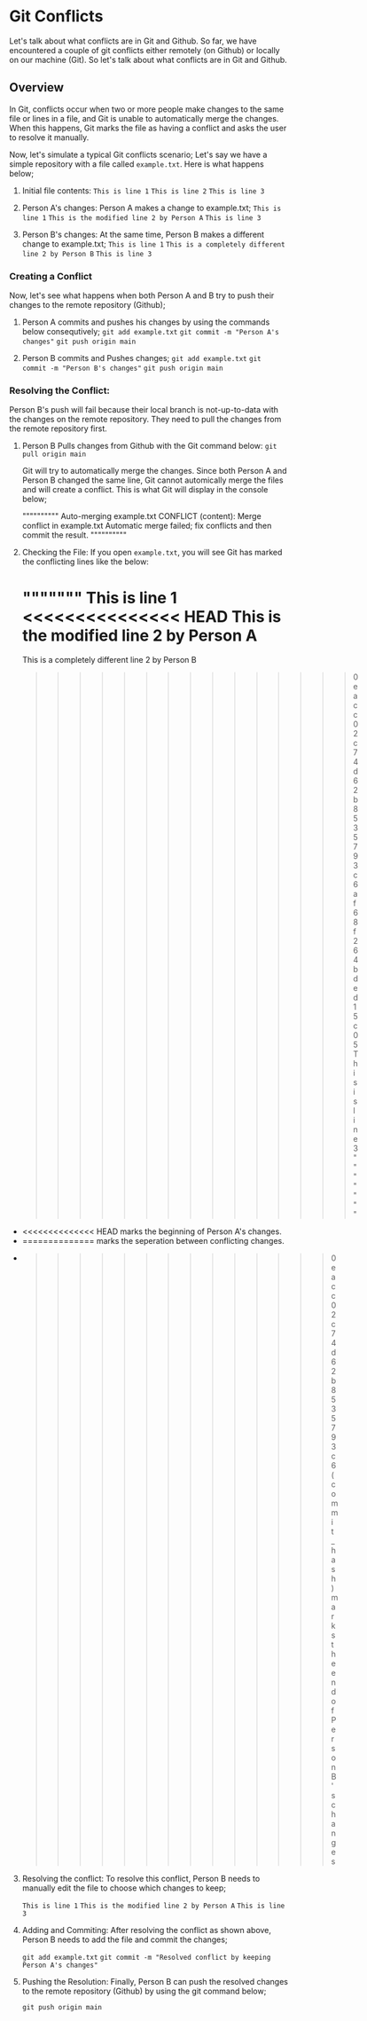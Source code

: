 # Git Conflicts
Let's talk about what conflicts are in Git and Github. So far, we have encountered a couple of git conflicts either remotely (on Github) or locally on our machine (Git). So let's talk about what conflicts are in Git and Github.

## Overview
In Git, conflicts occur when two or more people make changes to the same file or lines in a file, and Git is unable to automatically merge the changes. When this happens, Git marks the file as having a conflict and asks the user to resolve it manually.

Now, let's simulate a typical Git conflicts scenario;
Let's say we have a simple repository with a file called `example.txt`. Here is what happens below;

1. Initial file contents:
    `This is line 1`
    `This is line 2`
    `This is line 3`

2. Person A's changes: Person A makes a change to example.txt;
    `This is line 1`
    `This is the modified line 2 by Person A`
    `This is line 3`

3. Person B's changes: At the same time, Person B makes a different change to example.txt;
    `This is line 1`
    `This is a completely different line 2 by Person B`
    `This is line 3`

### Creating a Conflict
Now, let's see what happens when both Person A and B try to push their changes to the remote repository (Github);

1. Person A commits and pushes his changes by using the commands below consequtively;
    `git add example.txt`
    `git commit -m "Person A's changes"`
    `git push origin main`

2. Person B commits and Pushes changes;
    `git add example.txt`
    `git commit -m "Person B's changes"`
    `git push origin main`

### Resolving the Conflict:
Person B's push will fail because their local branch is not-up-to-data with the changes on the remote repository. They need to pull the changes from the remote repository first.

1. Person B Pulls changes from Github with the Git command below:
    `git pull origin main`

    Git will try to automatically merge the changes. Since both Person A and Person B changed the same line, Git cannot automically merge the files and will create a conflict. This is what Git will display in the console below;

    """"""""""
    Auto-merging example.txt
    CONFLICT (content): Merge conflict in example.txt
    Automatic merge failed; fix conflicts and then commit the result.
    """"""""""

2. Checking the File: If you open `example.txt`, you will see Git has marked the conflicting lines like the below:

    """""""
    This is line 1
    <<<<<<<<<<<<<<< HEAD
    This is the modified line 2 by Person A
    ===============
    This is a completely different line 2 by Person B
    >>>>>>>>>>>>>>> 0eacc02c74d62b8535793c6af68f264bded15c05
    This is line 3
    """""""

- <<<<<<<<<<<<<< HEAD marks the beginning of Person A's changes.
- ============== marks the seperation between conflicting changes.
- >>>>>>>>>>>>>> 0eacc02c74d62b8535793c6 (commit_hash) marks the end of Person B's changes

3. Resolving the conflict: To resolve this conflict, Person B needs to manually edit the file to choose which changes to keep;

    `This is line 1`
    `This is the modified line 2 by Person A`
    `This is line 3`

4. Adding and Commiting: After resolving the conflict as shown above, Person B needs to add the file and commit the changes;

    `git add example.txt`
    `git commit -m "Resolved conflict by keeping Person A's changes"`

5. Pushing the Resolution: Finally, Person B can push the resolved changes to the remote repository (Github) by using the git command below;
    
    `git push origin main`

<!-- Now, we will proceed to demonstrating what we have learned about Git conflicts. -->
<!-- We have been able to create and resolved a git conflict locally. -->
<!-- Let's see if we can replicate this on Github as well. I mean creating git conflicts remotely. -->
<!-- We have successfully demonstrated and resolved git conflicts both locally (on Git) and remotely (on Github) -->
<!-- I don't think we need the example1.txt file created earlier anymore so I will go ahead and delete it. -->